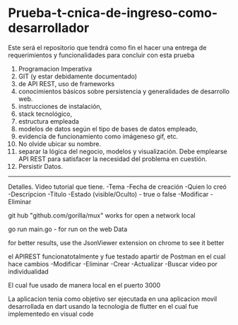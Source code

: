 # Prueba-t-cnica-de-ingreso-como-desarrollador
Este será el repositorio que tendrá como fin el hacer una entrega de requerimientos y funcionalidades para concluir con esta prueba
1. Programacion Imperativa
2. GIT (y estar debidamente documentado)
3. de API REST, uso de frameworks
4. conocimientos básicos sobre persistencia y
generalidades de desarrollo web.
5. instrucciones de instalación, 
6. stack tecnológico, 
7. estructura empleada
8. modelos de datos según el tipo de bases de datos empleado,
9. evidencia de funcionamiento como imágeneso gif, etc.
10. No olvide ubicar su nombre.
11. separar la lógica del negocio, modelos y visualización. Debe emplearse API REST
para satisfacer la necesidad del problema en cuestión.
12. Persistir Datos.
-----------------------------------------------------

Detalles. 
Video tutorial que tiene. 
-Tema
-Fecha de creación
-Quien lo creó
-Descripcion
-Titulo
-Estado (visible/Oculto) - true o false
-Modificar
-Eliminar











git hub "github.com/gorilla/mux" works for open a network local

go run main.go - for run on the web Data

for better results, use the JsonViewer extension on chrome to see it better


el APIREST funcionatotalmente y fue testado apartir de Postman en el cual hace cambios
-Modificar
-Eliminar
-Crear
-Actualizar
-Buscar video por individualidad

El cual fue usado de manera local en el puerto 3000

La aplicacion tenia como objetivo ser ejecutada en una aplicacion
movil desarrollada en dart usando la tecnologia de flutter en el 
cual fue implementedo en visual code


